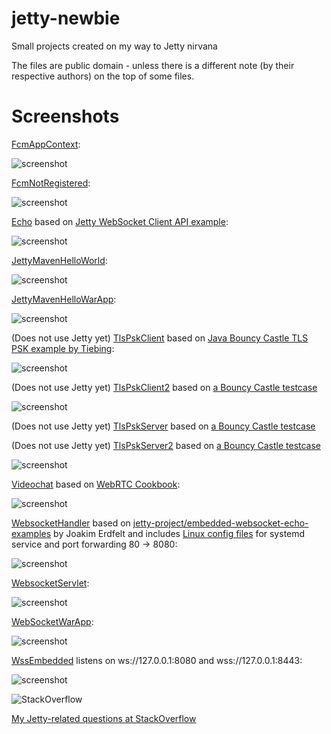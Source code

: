 jetty-newbie
==========

Small projects created on my way to Jetty nirvana

The files are public domain - unless there is a different note (by their respective authors) on the top of some files.

Screenshots
==========

[FcmAppContext](https://github.com/afarber/jetty-newbie/tree/master/FcmAppContext):

![screenshot](https://raw.github.com/afarber/jetty-newbie/master/FcmAppContext/screenshot.png)


[FcmNotRegistered](https://github.com/afarber/jetty-newbie/tree/master/FcmNotRegistered):

![screenshot](https://raw.github.com/afarber/jetty-newbie/master/FcmNotRegistered/screenshot.png)


[Echo](https://github.com/afarber/jetty-newbie/tree/master/Echo) based on [Jetty WebSocket Client API example](https://www.eclipse.org/jetty/documentation/current/jetty-websocket-client-api.html):

![screenshot](https://raw.github.com/afarber/jetty-newbie/master/Echo/screenshot.png)


[JettyMavenHelloWorld](https://github.com/afarber/jetty-newbie/tree/master/JettyMavenHelloWorld):

![screenshot](https://raw.github.com/afarber/jetty-newbie/master/JettyMavenHelloWorld/screenshot.png)


[JettyMavenHelloWarApp](https://github.com/afarber/jetty-newbie/tree/master/JettyMavenHelloWarApp):

![screenshot](https://raw.github.com/afarber/jetty-newbie/master/JettyMavenHelloWarApp/screenshot.png)


(Does not use Jetty yet)
[TlsPskClient](https://github.com/afarber/jetty-newbie/tree/master/TlsPskClient) based on [Java Bouncy Castle TLS PSK example by Tiebing](http://tiebing.blogspot.de/2013/09/java-bouncy-castle-tls-psk-example.html):

![screenshot](https://raw.github.com/afarber/jetty-newbie/master/TlsPskClient/screenshot.png)


(Does not use Jetty yet)
[TlsPskClient2](https://github.com/afarber/jetty-newbie/tree/master/TlsPskClient2) based on [a Bouncy Castle testcase](https://github.com/bcgit/bc-java/tree/master/core/src/test/java/org/bouncycastle/crypto/tls/test)

![screenshot](https://raw.github.com/afarber/jetty-newbie/master/TlsPskClient2/screenshot.png)


(Does not use Jetty yet)
[TlsPskServer](https://github.com/afarber/jetty-newbie/tree/master/TlsPskServer) based on [a Bouncy Castle testcase](https://github.com/bcgit/bc-java/tree/master/core/src/test/java/org/bouncycastle/crypto/tls/test)


(Does not use Jetty yet)
[TlsPskServer2](https://github.com/afarber/jetty-newbie/tree/master/TlsPskServer2) based on [a Bouncy Castle testcase](https://github.com/bcgit/bc-java/tree/master/core/src/test/java/org/bouncycastle/crypto/tls/test)

![screenshot](https://raw.github.com/afarber/jetty-newbie/master/TlsPskServer2/screenshot.png)


[Videochat](https://github.com/afarber/jetty-newbie/tree/master/Videochat) based on [WebRTC Cookbook](https://www.packtpub.com/product/webrtc-cookbook/9781783284450):

![screenshot](https://raw.github.com/afarber/jetty-newbie/master/Videochat/screenshot.png)


[WebsocketHandler](https://github.com/afarber/jetty-newbie/tree/master/WebsocketHandler) based on [jetty-project/embedded-websocket-echo-examples](https://github.com/jetty-project/embedded-websocket-echo-examples) by Joakim Erdfelt and includes [Linux config files](https://github.com/afarber/jetty-newbie/tree/master/WebsocketHandler/linux) for systemd service and port forwarding 80 -> 8080:

![screenshot](https://raw.github.com/afarber/jetty-newbie/master/WebsocketHandler/screenshot.png)


[WebsocketServlet](https://github.com/afarber/jetty-newbie/tree/master/WebsocketServlet):

![screenshot](https://raw.github.com/afarber/jetty-newbie/master/WebsocketServlet/screenshot.png)


[WebSocketWarApp](https://github.com/afarber/jetty-newbie/tree/master/WebSocketWarApp):

![screenshot](https://raw.github.com/afarber/jetty-newbie/master/WebSocketWarApp/screenshot.png)


[WssEmbedded](https://github.com/afarber/jetty-newbie/tree/master/WssEmbedded) listens on ws://127.0.0.1:8080 and wss://127.0.0.1:8443:

![screenshot](https://raw.github.com/afarber/jetty-newbie/master/WssEmbedded/screenshot.png)


![StackOverflow](http://stackoverflow.com/users/flair/165071.png)

[My Jetty-related questions at StackOverflow](http://stackoverflow.com/search?q=user:165071+[jetty])

